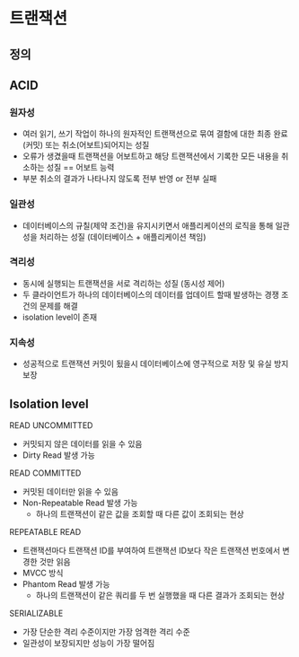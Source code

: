 # 트랜잭션

## 정의 

## ACID
### 원자성
- 여러 읽기, 쓰기 작업이 하나의 원자적인 트랜잭션으로 묶여 결함에 대한 최종 완료(커밋) 또는 취소(어보트)되어지는 성질
- 오류가 생겼을때 트랜잭션을 어보트하고 해당 트랜잭션에서 기록한 모든 내용을 취소하는 성질 == 어보트 능력
- 부분 취소의 결과가 나타나지 않도록 전부 반영 or 전부 실패

### 일관성
- 데이터베이스의 규칠(제약 조건)을 유지시키면서 애플리케이션의 로직을 통해 일관성을 처리하는 성질 (데이터베이스 + 애플리케이션 책임)

### 격리성
- 동시에 실행되는 트랜잭션을 서로 격리하는 성질 (동시성 제어)
- 두 클라이언트가 하나의 데이터베이스의 데이터를 업데이트 할때 발생하는 경쟁 조건의 문제를 해결
- isolation level이 존재

### 지속성
- 성공적으로 트랜잭션 커밋이 됬을시 데이터베이스에 영구적으로 저장 및 유실 방지 보장

## Isolation level

READ UNCOMMITTED
- 커밋되지 않은 데이터를 읽을 수 있음
- Dirty Read 발생 가능

READ COMMITTED
- 커밋된 데이터만 읽을 수 있음
- Non-Repeatable Read 발생 가능
  - 하나의 트랜잭션이 같은 값을 조회할 때 다른 값이 조회되는 현상

REPEATABLE READ
- 트랜잭션마다 트랜잭션 ID를 부여하여 트랜잭션 ID보다 작은 트랜잭션 번호에서 변경한 것만 읽음
- MVCC 방식
- Phantom Read 발생 가능
  - 하나의 트랜잭션이 같은 쿼리를 두 번 실행했을 때 다른 결과가 조회되는 현상

SERIALIZABLE
- 가장 단순한 격리 수준이지만 가장 엄격한 격리 수준
- 일관성이 보장되지만 성능이 가장 떨어짐



